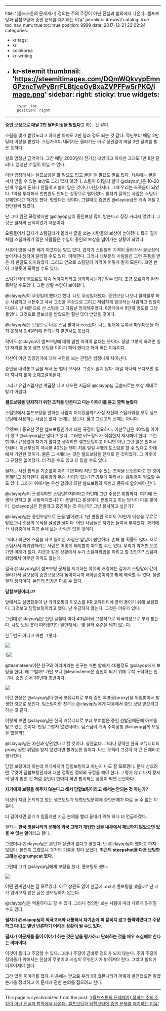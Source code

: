 
---
title: '(올드스톤의 문제제기) 정의는 주의 주장이 아닌 진실과 합의에서 나온다. 셀프보팅과 담합보팅에 증인 문제를 제기하는 이유'
permlink: 4reww2
catalog: true
toc_nav_num: true
toc: true
position: 9999
date: 2017-12-21 22:02:24
categories:
- kr
tags:
- kr
- coinkorea
- kr-writing
- kr-steemit
thumbnail: 'https://steemitimages.com/DQmWQkvypEmnGPzncTwPyBrrFLBtjceGyBxaZVPFFw5rPKQ/image.png'
sidebar:
    right:
        sticky: true
widgets:
    -
        type: toc
        position: right
---


**증인 보상으로 매달 2만 달러이상을 받았다**고 하는 것 같다.

스팀을 몇개 받았노라고 하지만 아마도 2만 달러 정도 되는 것 같다. 작년부터 매달 2만달러 이상을 받았다. 스팀가격이 내려가든 올라가든 아무 상관없이 매달 2만 달러를 받은 듯하다. 

실로 엄청난 금액이다. 그간 매달 2000달러 전기값 내었다고 하지만 그래도 1만 8천 달러다. 엄청난 수입이 아닐 수 없다. 

이런 입장에서는 셀프보팅을 할 필요도 없고 글을 쓸 필요도 별로 없다. 처음에는 글을 써서 받을 수 있는 보상도 그리 많지 않았다. 스팀이 0.1달러 할때 @clayop님은 10-20만개 우습게 돈하나 안들이고 쓸어 담은 것이나 마찬가지다. 그때 우리는 초죽음이 되었다. 1억을 투자해서 천만원도 안되는 상황으로 떨어졌다. 필자가 잘아는 사람은 스팀이 상폐한다고 하기도 했다. 망했다는 것이다. 그럴때도 증인인 @clayop님은 계속 매달 2천만원씩 챙겼다. 

난 그때 완전 폭망했지만 @clayop님이 증인보상 많이 받는다고 징징 거리지 않았다. 그것은 필자의 선택이었기 때문이다. 

요즘들어서 갑자기 스팀달러가 올라서 글을 쓰는 사람들의 보상이 높아졌다. 특히 필자처럼 스팀파워가 많은 사람들은 수입이 증인의 보상을 넘어가는 상황이 되었다. 

사촌이 땅을 사면 배가 아프다는 말도 있다. 갑자기 스팀달러 가격이 올라가서 글보상이 높아지니 생각이 달라질 수도 있다. 이해한다. 그러나 대부분의 사람들은 그런 훈풍을 받은 지 한달도 되지않았다. 그리고 앞으로 스팀달러 가격이 어떻게 될지 모른다. 코인 판이 그렇듯이 폭락할 수도 있다. 

스팀가격이 앞으로도 계속 높아지리라고 생각하시는가? 알수 없다. 조금 오르다가 완전 폭락할 수도있다. 그런 상황 수없이 보아왔다. 

@clayop님이 무상임대 했다고 했다. 나도 무상임대했다. 증인보상 나오니 랄라룰루 하는 사람하고 내돈주고 사서 그것을 무상으로 그리고 저렴하게 임대하는 사람하고 입장이 다르다. 난 내돈으로 산 스팀을 그 다음날 임대해주었다. 8만개에서 9만개 정도를 그냥 풀었다. 그것으로 글보상을 받았으면 훨씬 많이 받았을 것이다.

@clayop님은 보상으로 나온 스팀 팔아서 eos샀다. 나는 임대에 묶여서 파워다운을 하지 못해서 0.4달러때 돈되는지 알면서도 못샀다.

적어도 @clayop이 셀프보팅에 대해 말할 자격이 없다는 뜻이다. 정말 그렇게 하려면 증인 자리를 놓고 셀프 보팅을 이야기 해야 한다고 해야 하는 이유이다. 

자신이 어떤 입장인가에 대해 사안을 보는 관점은 엄청나게 차이난다. 

증인을 내려놓고 글을 써서 돈 벌어 보시라. 그것도 쉽지 않다. 매일 하나씩 쓰다보면 얼마 지나지 않아 소재고갈이된다. 

그리고 유감스럽지만 계급장 떼고 나오면 지금의 @clayop님 글솜씨로는 보상 제대로 받기 어렵다. 



**셀프보팅을 단죄하기 위한 조직을 만든다고 다는 이야기를 듣고 깜짝 놀랐다**

스팀잇에서 셀프보팅을 안하는 사람이 어디있을까? 사실 자신의 스팀파워를 모두 셀프보팅에 사용하는 사람은 없다. 문제는 정도다. 옳고 그르고의 문제는 아니다. 

무엇보다 중요한 것은 셀프보팅인가에 대한 규정이 필요하다. 이선무님은 40%를 이야기 했고 @clayop님은 많다고 했다. 그러면 어느정도가 적절한지 제시해야 한다. 그런 합의나 규정없이 자기가 많다고 생각하면 셀프보팅이고 아니면 아닌 그런 일은 있어서 안된다. 이선무님이 제시한 40%는 댄이 처음 일일 4개의 포스팅을 할 수 있다고 한데에서 기인한 것이다. 물론 그 4개라는 것은 셀프보팅을 전제로 한 것이었다. 그 이후에 그 규정은 없어졌다. 더 적을 수도 있고 더 많을 수도 있다. 

필자는 사전 합의된 기준없이 자기 기분따라 처단 할 수 있는 조직을 모집한다고 한 것이 문제라고 생각한다. 홍위병과 무슨 차이가 있는가? 경우에 따라서는 홍위병이 필요할 수도 있다. 그러기 위해서는 우선 합의에 의한 셀프보팅의 유형과 종류에 합의해야 한다. 

@clayop님이 돈생각하면 스팀잇하지마라고 하던데 그런 주장은 위험하다. 여기에 돈생각 안하고 온 사람어디있나? 다 돈벌러고 온것이다. 돈벌자고 하는 방식이 다를 뿐이다. @clayop님은 돈벌려고 증인하는 것 아닌가? 그냥 봉사하고 싶은가?

@clayop님은 증인보상으로 돈을 벌어왔다. 1년 반동안 적어도 70만개 이상을 무료로 받았으니 소정의 목적을 달성한 셈이다. 어떤 사람들은 자기돈 들여서 투자했다. 과거에 산 사람중에서 지금 손해 보는 사람은 없을 것이다. 

그러나 최근에 스팀을 사고 들어온 사람은 앞날이 불안하다. 손해 볼 확률도 많다. 새로 스팀사서 파워업하려는 사람은 어떻게 해야할지 아득할 수도 있다. 우리가 과거만 보고 가면 미래가 없다. 지금과 같은 상황에서 누가 스팀파워업을 하려고 할 것인가? 스팀파워업해서 아무런 이익도 없는데.

결국 @clayop님이 셀프보팅 문제를 제기하는 이유의 배경에는 갑자기 스팀달러 값이 올라가서 글보상이 증인보상보다 높아지니까 배아픈것이라고 밖에 해석할 수 없다. 물론 필자 생각이다. 본인의 입장은 다를 수 있다. 



**담합보팅이라고?**

앞에서도 설명했듯이 난 카카오톡과 이오스를 KR 코뮤티티에 끌어 들이기 위해 보팅했다. 
그것보고 담합보팅이라고 했다. 난 수긍하지 않는다. 그것은 이유가 있다. 

그런데 @clayop님은 한번 글쓸때 마다 40달러씩 고정적으로 외국계정으로 부터  받는다. 나도 보팅 봇이 따라붙지만 웬만해서는 몇 달러 수준을 넘지 않는다. 

한두번도 아니고 매번 그렇다. 

![](https://steemitimages.com/DQmWQkvypEmnGPzncTwPyBrrFLBtjceGyBxaZVPFFw5rPKQ/image.png)

1![](https://steemitimages.com/DQmWBeasFdifSG9Ted9vEA7bWECh2XKBk222gnVgjDAAyUt/image.png)


@teamateem이란 친구와 아라마라는 친구는 매번 합해서 40불정도 @clayop에게 보팅을 한다. 왜 그럴까? 가만 보니 @teamsteem은 증인이 되기 위해 무척 노력하는 친구다. 증인 순서 30번대 초반이다.  

![](https://steemitimages.com/DQmUTp9bauCffVFAoHUPdBvgqB4jHoVf39imWNwsy1q2r9p/image.png)

이런 현상은 @clayop님이 한국 코뮤니티로 부터 증인 투표권(proxy)을 위임받아서 발생한 것으로 보인다. 팀스팀이란 친구는 @clayop님에게 짜웅해서 증인 보팅 받으려고 하는 것 같다.  


이렇게 보면 @clayop님은 한국 커뮤니티로 부터 부여받은 증인 선발권때문에 아부를 받고 있는 것이다. 만일 그렇지 않았더라도 팀스팀이 계속 주야장창 @clayop님께 보팅을 했을까?

@clayop님은 자신과 상관없다고 할 것이다. 상관없다. 그러나 강력한 한국 코뮤니티의 proxy 권한 위임을 받지 않았다면 불가능한 일이다. 나는 오히려 그것이 더 큰 문제라고 생각한다. 

담합 보팅이라 하는데 어디까지가 담합보팅이고 아닌지 나도 잘 모르겠다. 문제 삼으려면 무엇이 담합보팅인지에 대한 정확한 정의와 규정을 해야 한다. 그렇지 않고 마치 황제의 말이 법인 것 처럼 증인이 한마디 하면 법이되는 상황이 되면 곤란하다. 

**자기에게 보팅을 해주지 않는다고 해서 담합보팅이라고 해서는 안되는 것 아닌가?**


이것이 지금 논의되고 있는 셀프보팅과 담합보팅문제에 증인문제가 따로 놀 수 없는 이유다.


더 길어지면 읽기가 힘들지만 지금 논의를 빨리 끝내기 위해 하나 더 언급하겠다.

필자는 **한국 코뮤니티의 문제에 외국 고래가 개입한 것을 내부에서 제보하지 않았으면 있을 수 없는 일**이라고 했다. 

그랬더니 @clayop님은 본인과 상관이 없다고 말했다. 난 @clayop님이 했다고 하지 않았다. 본인이 그랬으니 과거의 기록을 찾아 보았다. **최근의 steepshot을 다운 보팅한 고래는 @grumycat 였다.**

그런데 그가 @clayop님에게 보팅을 했다. 풀보팅도 했다. 

![](https://steemitimages.com/DQmQHMpvxETYh73WhNba8dRpLV4z9CgAnGmTWLdwrQS5sZw/image.png)

어떤 관계인지는 잘 모르겠다. 아무 상관도 없이 한글에 고래가 풀보팅을 했을까? 난 내가 읽어보지 않은 글은 풀보팅하지 않는다. 

@clayop님은 억울하다고 할 수 있다. 그러나 정의란 보는 사람에 따라 다르게 읽혀질 수도 있다.

 **필자가 @clayop님이 외국고래와 내통해서 자기손에 피 묻히지 않고 플랙먹였다고 주장하고 다녀도 별반 반론하기 어려운 상황이 될 수도 있다.** 

**필자가 이문제를 들어 이야기 하는 것은 남을 평가하고 단죄하는 것을 매우 조심해야 한다는 의미이다.** 

이것이 옳다고 주장할 수 있다. 그러나 주장이 곧바로 정의가 되지 않는다. 주의 주장이 정의롭기 위해서는 진실이 무엇이고 사실이 무엇인지가 밝혀져야 한다. 그리고 합의가 이루어져야 한다. 

그간 많은 이야기를 했다. 다음에는 앞으로 우리 KR 코뮤니티가 어떻게 발전했으면 좋겠는가를 정리하고  이 문제에 관한 논의를 접으려고 한다.

- - -

This page is synchronized from the post: ['(올드스톤의 문제제기) 정의는 주의 주장이 아닌 진실과 합의에서 나온다. 셀프보팅과 담합보팅에 증인 문제를 제기하는 이유'](https://steemit.com/@oldstone/4reww2)
